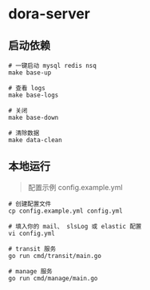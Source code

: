 # dora-server
## 启动依赖
```shell
# 一键启动 mysql redis nsq  
make base-up

# 查看 logs
make base-logs

# 关闭
make base-down

# 清除数据
make data-clean
```

## 本地运行
> 配置示例 config.example.yml
```shell
# 创建配置文件
cp config.example.yml config.yml

# 填入你的 mail、 slsLog 或 elastic 配置
vi config.yml
```
```shell
# transit 服务
go run cmd/transit/main.go

# manage 服务
go run cmd/manage/main.go
```

